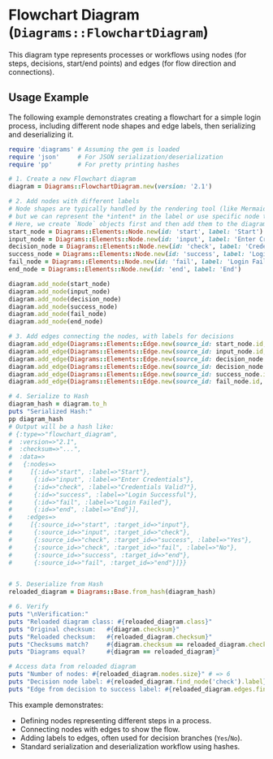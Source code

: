 # Flowchart Diagram (`Diagrams::FlowchartDiagram`)

This diagram type represents processes or workflows using nodes (for steps, decisions, start/end points) and edges (for flow direction and connections).

## Usage Example

The following example demonstrates creating a flowchart for a simple login process, including different node shapes and edge labels, then serializing and deserializing it.

```ruby
require 'diagrams' # Assuming the gem is loaded
require 'json'     # For JSON serialization/deserialization
require 'pp'       # For pretty printing hashes

# 1. Create a new Flowchart diagram
diagram = Diagrams::FlowchartDiagram.new(version: '2.1')

# 2. Add nodes with different labels
# Node shapes are typically handled by the rendering tool (like Mermaid),
# but we can represent the *intent* in the label or use specific node types if defined.
# Here, we create `Node` objects first and then add them to the diagram.
start_node = Diagrams::Elements::Node.new(id: 'start', label: 'Start')
input_node = Diagrams::Elements::Node.new(id: 'input', label: 'Enter Credentials')
decision_node = Diagrams::Elements::Node.new(id: 'check', label: 'Credentials Valid?')
success_node = Diagrams::Elements::Node.new(id: 'success', label: 'Login Successful')
fail_node = Diagrams::Elements::Node.new(id: 'fail', label: 'Login Failed')
end_node = Diagrams::Elements::Node.new(id: 'end', label: 'End')

diagram.add_node(start_node)
diagram.add_node(input_node)
diagram.add_node(decision_node)
diagram.add_node(success_node)
diagram.add_node(fail_node)
diagram.add_node(end_node)

# 3. Add edges connecting the nodes, with labels for decisions
diagram.add_edge(Diagrams::Elements::Edge.new(source_id: start_node.id, target_id: input_node.id))
diagram.add_edge(Diagrams::Elements::Edge.new(source_id: input_node.id, target_id: decision_node.id))
diagram.add_edge(Diagrams::Elements::Edge.new(source_id: decision_node.id, target_id: success_node.id, label: 'Yes'))
diagram.add_edge(Diagrams::Elements::Edge.new(source_id: decision_node.id, target_id: fail_node.id, label: 'No'))
diagram.add_edge(Diagrams::Elements::Edge.new(source_id: success_node.id, target_id: end_node.id))
diagram.add_edge(Diagrams::Elements::Edge.new(source_id: fail_node.id, target_id: end_node.id))

# 4. Serialize to Hash
diagram_hash = diagram.to_h
puts "Serialized Hash:"
pp diagram_hash
# Output will be a hash like:
# {:type=>"flowchart_diagram",
#  :version=>"2.1",
#  :checksum=>"...",
#  :data=>
#   {:nodes=>
#     [{:id=>"start", :label=>"Start"},
#      {:id=>"input", :label=>"Enter Credentials"},
#      {:id=>"check", :label=>"Credentials Valid?"},
#      {:id=>"success", :label=>"Login Successful"},
#      {:id=>"fail", :label=>"Login Failed"},
#      {:id=>"end", :label=>"End"}],
#    :edges=>
#     [{:source_id=>"start", :target_id=>"input"},
#      {:source_id=>"input", :target_id=>"check"},
#      {:source_id=>"check", :target_id=>"success", :label=>"Yes"},
#      {:source_id=>"check", :target_id=>"fail", :label=>"No"},
#      {:source_id=>"success", :target_id=>"end"},
#      {:source_id=>"fail", :target_id=>"end"}]}}


# 5. Deserialize from Hash
reloaded_diagram = Diagrams::Base.from_hash(diagram_hash)

# 6. Verify
puts "\nVerification:"
puts "Reloaded diagram class: #{reloaded_diagram.class}"
puts "Original checksum:   #{diagram.checksum}"
puts "Reloaded checksum:   #{reloaded_diagram.checksum}"
puts "Checksums match?     #{diagram.checksum == reloaded_diagram.checksum}"
puts "Diagrams equal?      #{diagram == reloaded_diagram}"

# Access data from reloaded diagram
puts "Number of nodes: #{reloaded_diagram.nodes.size}" # => 6
puts "Decision node label: #{reloaded_diagram.find_node('check').label}" # => Credentials Valid?
puts "Edge from decision to success label: #{reloaded_diagram.edges.find { |e| e.source_id == 'check' && e.target_id == 'success'}.label}" # => Yes

```

This example demonstrates:
- Defining nodes representing different steps in a process.
- Connecting nodes with edges to show the flow.
- Adding labels to edges, often used for decision branches (`Yes`/`No`).
- Standard serialization and deserialization workflow using hashes.